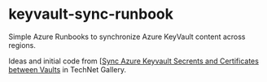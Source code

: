 # keyvault-sync-runbook
Simple Azure Runbooks to synchronize Azure KeyVault content across regions.

Ideas and initial code from [[Sync Azure Keyvault Secrents and Certificates between Vaults](https://gallery.technet.microsoft.com/scriptcenter/Sync-Azure-Keyvault-f6efc502) in TechNet Gallery.
